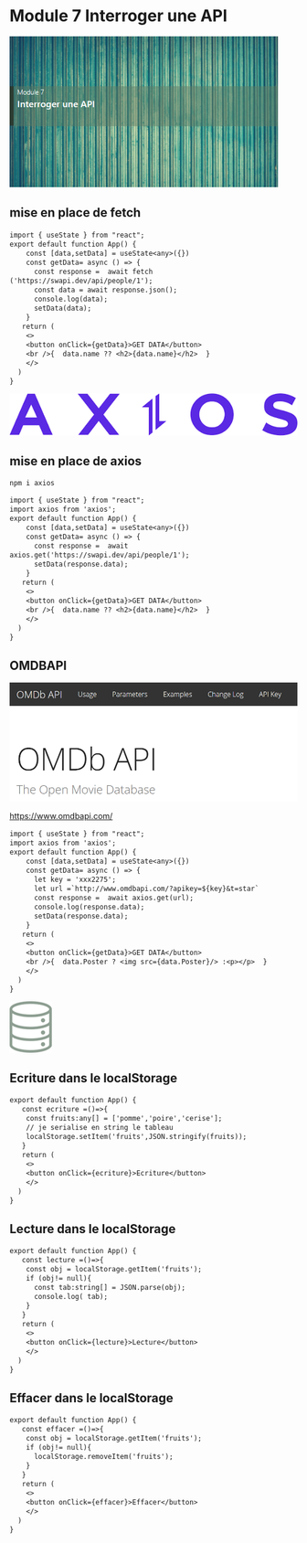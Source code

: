 # Module 7 Interroger une API
![module-7](../img/07/module-7.png)

## mise en place de fetch
```tsx
import { useState } from "react";
export default function App() {
    const [data,setData] = useState<any>({})
    const getData= async () => {
      const response =  await fetch ('https://swapi.dev/api/people/1');
      const data = await response.json();
      console.log(data);
      setData(data);
    }
   return (
    <>
    <button onClick={getData}>GET DATA</button>
    <br />{  data.name ?? <h2>{data.name}</h2>  } 
    </>
  )
}

```
![axios](../img/07/axios.png)
## mise en place de axios

```
npm i axios
```
  
```tsx
import { useState } from "react";
import axios from 'axios';
export default function App() {
    const [data,setData] = useState<any>({})
    const getData= async () => {
      const response =  await axios.get('https://swapi.dev/api/people/1');
      setData(response.data);
    }
   return (
    <>
    <button onClick={getData}>GET DATA</button>
    <br />{  data.name ?? <h2>{data.name}</h2>  } 
    </>
  )
}
```
## OMDBAPI
![omdb](../img/07/omdb-api.png)
  
https://www.omdbapi.com/
  
```tsx
import { useState } from "react";
import axios from 'axios';
export default function App() {
    const [data,setData] = useState<any>({})
    const getData= async () => {
      let key = 'xxx2275';
      let url =`http://www.omdbapi.com/?apikey=${key}&t=star`
      const response =  await axios.get(url);
      console.log(response.data);
      setData(response.data);
    }
   return (
    <>
    <button onClick={getData}>GET DATA</button>
    <br />{  data.Poster ? <img src={data.Poster}/> :<p></p>  } 
    </>
  )
}
```

![bdd](../img/07/bdd.png)
##  Ecriture dans le localStorage
```tsx
export default function App() {
   const ecriture =()=>{
    const fruits:any[] = ['pomme','poire','cerise'];
    // je serialise en string le tableau
    localStorage.setItem('fruits',JSON.stringify(fruits));
   } 
   return (
    <>
    <button onClick={ecriture}>Ecriture</button>  
    </>
  )
}
```

## Lecture dans le localStorage
```tsx
export default function App() {
   const lecture =()=>{
    const obj = localStorage.getItem('fruits');
    if (obj!= null){
      const tab:string[] = JSON.parse(obj);
      console.log( tab);
    }
   } 
   return (
    <>
    <button onClick={lecture}>Lecture</button>  
    </>
  )
}
```


## Effacer dans le localStorage
```tsx
export default function App() {
   const effacer =()=>{
    const obj = localStorage.getItem('fruits');
    if (obj!= null){
      localStorage.removeItem('fruits');
    }
   } 
   return (
    <>
    <button onClick={effacer}>Effacer</button>  
    </>
  )
}
```